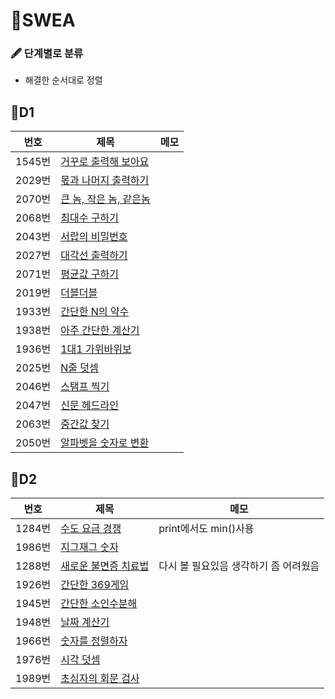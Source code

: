# 📂SWEA

### 🖋 단계별로 분류

- 해결한 순서대로 정렬



## 💠D1

| 번호   | 제목                                                   | 메모 |
| ------ | ------------------------------------------------------ | ---- |
| 1545번 | [거꾸로 출력해 보아요](./D1/1545_거꾸로_출력해_보아요) |      |
| 2029번 | [몫과 나머지 출력하기](./D1/2029_몫과_나머지_출력하기) |      |
| 2070번 | [큰 놈, 작은 놈, 같은놈](./D1/2070_큰놈_작은놈_같은놈) |      |
| 2068번 | [최대수 구하기](./D1/2068_최대수_구하기)               |      |
| 2043번 | [서랍의 비밀번호](./D1/2043_서랍의_비밀번호)           |      |
| 2027번 | [대각선 출력하기](./D1/2027_대각선_출력하기)           |      |
| 2071번 | [평균값 구하기](./D1/2071_평균값_구하기)               |      |
| 2019번 | [더블더블](./D1/2019_더블더블)                         |      |
| 1933번 | [간단한 N의 약수](./D1/1933_간단한_N의_약수)           |      |
| 1938번 | [아주 간단한 계산기](./D1/1938_아주_간단한_계산기)     |      |
| 1936번 | [1대1 가위바위보](./D1/1936_1대1_가위바위보)           |      |
| 2025번 | [N줄 덧셈](./D1/2025_N줄_덧셈)                         |      |
| 2046번 | [스탬프 찍기](./D1/2046_스탬프_찍기)                   |      |
| 2047번 | [신문 헤드라인](./D1/2047_신문_헤드라인)               |      |
| 2063번 | [중간값 찾기](./D1/2063_중간값_찾기)                   |      |
| 2050번 | [알파벳을 숫자로 변환](./D1/2050_알파벳을_숫자로_변환) |      |



## 💠D2

| 번호   | 제목                                                   | 메모                                  |
| ------ | ------------------------------------------------------ | ------------------------------------- |
| 1284번 | [수도 요금 경쟁](./D2/1284_수도_요금_경쟁)             | print에서도 min()사용                 |
| 1986번 | [지그재그 숫자](./D2/1986_지그재그_숫자)               |                                       |
| 1288번 | [새로운 불면증 치료법](./D2/1288_새로운_불면증_치료법) | 다시 볼 필요있음 생각하기 좀 어려웠음 |
| 1926번 | [간단한 369게임](./D2/1926_간단한_369게임)             |                                       |
| 1945번 | [간단한 소인수분해](./D2/1945_간단한_소인수분해)       |                                       |
| 1948번 | [날짜 계산기](./D2/1948_날짜_계산기)                   |                                       |
| 1966번 | [숫자를 정렬하자](./D2/1966_숫자를_정렬하자)           |                                       |
| 1976번 | [시각 덧셈](./D2/1976_시각_덧셈)                       |                                       |
| 1989번 | [초심자의 회문 검사](./D2/1989_초심자의_회문_검사)     |                                       |



